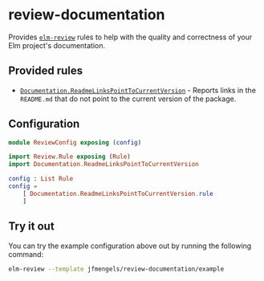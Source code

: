 # review-documentation

Provides [`elm-review`](https://package.elm-lang.org/packages/jfmengels/elm-review/latest/) rules to help with the quality and correctness of your Elm project's documentation.


## Provided rules

- [`Documentation.ReadmeLinksPointToCurrentVersion`](https://package.elm-lang.org/packages/jfmengels/review-documentation/1.0.0/Documentation-ReadmeLinksPointToCurrentVersion) - Reports links in the `README.md` that do not point to the current version of the package.

## Configuration

```elm
module ReviewConfig exposing (config)

import Review.Rule exposing (Rule)
import Documentation.ReadmeLinksPointToCurrentVersion

config : List Rule
config =
    [ Documentation.ReadmeLinksPointToCurrentVersion.rule
    ]
```

## Try it out

You can try the example configuration above out by running the following command:

```bash
elm-review --template jfmengels/review-documentation/example
```
